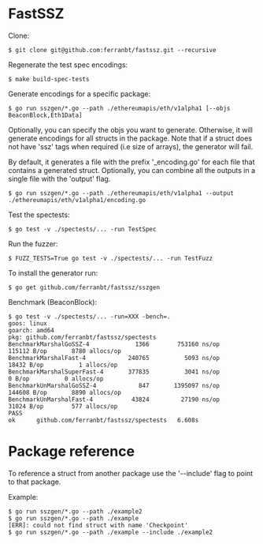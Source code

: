 
# FastSSZ

Clone:

```
$ git clone git@github.com:ferranbt/fastssz.git --recursive
```

Regenerate the test spec encodings:

```
$ make build-spec-tests
```

Generate encodings for a specific package:

```
$ go run sszgen/*.go --path ./ethereumapis/eth/v1alpha1 [--objs BeaconBlock,Eth1Data]
```

Optionally, you can specify the objs you want to generate. Otherwise, it will generate encodings for all structs in the package. Note that if a struct does not have 'ssz' tags when required (i.e size of arrays), the generator will fail.

By default, it generates a file with the prefix '_encoding.go' for each file that contains a generated struct. Optionally, you can combine all the outputs in a single file with the 'output' flag.

```
$ go run sszgen/*.go --path ./ethereumapis/eth/v1alpha1 --output ./ethereumapis/eth/v1alpha1/encoding.go
```

Test the spectests:

```
$ go test -v ./spectests/... -run TestSpec
```

Run the fuzzer:

```
$ FUZZ_TESTS=True go test -v ./spectests/... -run TestFuzz
```

To install the generator run:

```
$ go get github.com/ferranbt/fastssz/sszgen
```

Benchmark (BeaconBlock):

```
$ go test -v ./spectests/... -run=XXX -bench=.
goos: linux
goarch: amd64
pkg: github.com/ferranbt/fastssz/spectests
BenchmarkMarshalGoSSZ-4       	    1366	    753160 ns/op	  115112 B/op	    8780 allocs/op
BenchmarkMarshalFast-4        	  240765	      5093 ns/op	   18432 B/op	       1 allocs/op
BenchmarkMarshalSuperFast-4   	  377835	      3041 ns/op	       0 B/op	       0 allocs/op
BenchmarkUnMarshalGoSSZ-4     	     847	   1395097 ns/op	  144608 B/op	    8890 allocs/op
BenchmarkUnMarshalFast-4      	   43824	     27190 ns/op	   31024 B/op	     577 allocs/op
PASS
ok  	github.com/ferranbt/fastssz/spectests	6.608s
```

# Package reference

To reference a struct from another package use the '--include' flag to point to that package.

Example:

```
$ go run sszgen/*.go --path ./example2
$ go run sszgen/*.go --path ./example 
[ERR]: could not find struct with name 'Checkpoint'
$ go run sszgen/*.go --path ./example --include ./example2
```

